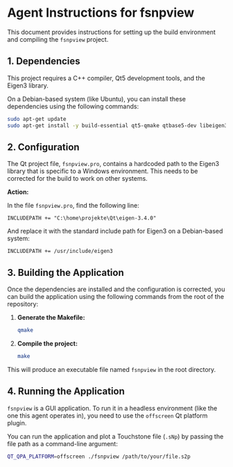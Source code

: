 # Agent Instructions for fsnpview

This document provides instructions for setting up the build environment and compiling the `fsnpview` project.

## 1. Dependencies

This project requires a C++ compiler, Qt5 development tools, and the Eigen3 library.

On a Debian-based system (like Ubuntu), you can install these dependencies using the following commands:

```bash
sudo apt-get update
sudo apt-get install -y build-essential qt5-qmake qtbase5-dev libeigen3-dev
```

## 2. Configuration

The Qt project file, `fsnpview.pro`, contains a hardcoded path to the Eigen3 library that is specific to a Windows environment. This needs to be corrected for the build to work on other systems.

**Action:**

In the file `fsnpview.pro`, find the following line:

```
INCLUDEPATH += "C:\home\projekte\Qt\eigen-3.4.0"
```

And replace it with the standard include path for Eigen3 on a Debian-based system:

```
INCLUDEPATH += /usr/include/eigen3
```

## 3. Building the Application

Once the dependencies are installed and the configuration is corrected, you can build the application using the following commands from the root of the repository:

1.  **Generate the Makefile:**
    ```bash
    qmake
    ```

2.  **Compile the project:**
    ```bash
    make
    ```

This will produce an executable file named `fsnpview` in the root directory.

## 4. Running the Application

`fsnpview` is a GUI application. To run it in a headless environment (like the one this agent operates in), you need to use the `offscreen` Qt platform plugin.

You can run the application and plot a Touchstone file (`.sNp`) by passing the file path as a command-line argument:

```bash
QT_QPA_PLATFORM=offscreen ./fsnpview /path/to/your/file.s2p
```

